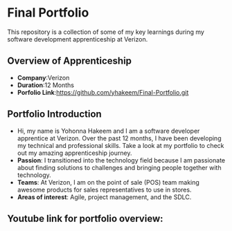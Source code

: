 # Final Portfolio


This repository is a collection of some of my key learnings during my software development apprenticeship at Verizon. 

## Overview of Apprenticeship
- **Company**:Verizon
- **Duration**:12 Months
- **Porfolio Link**:https://github.com/yhakeem/Final-Portfolio.git

## Portfolio Introduction
- Hi, my name is Yohonna Hakeem and I am a software developer apprentice at Verizon. Over the past 12 months, I have been developing my technical and professional skills. Take a look at my portfolio to check out my amazing apprenticeship journey.
- **Passion**: I transitioned into the technology field because I am passionate about finding solutions to challenges and bringing people together with technology.
- **Teams**: At Verizon, I am on the point of sale (POS) team making awesome products for sales representatives to use in stores.
- **Areas of interest**: Agile, project management, and the SDLC.

## Youtube link for portfolio overview: 

<!-- video link can go here  -->